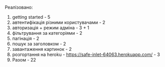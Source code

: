 
Реалізовано:

1. getting started - 5
2. автентифікація різними користувачами - 2
3. авторизація + режим адміна - 3 + 1
4. фільтрування за категоріями - 2
5. пагінація - 2
6. пошук за заголовком - 2
7. завантаження картинок - 2
8. розгортання на heroku - https://safe-inlet-64063.herokuapp.com/ - 3
9. Разом - 22
